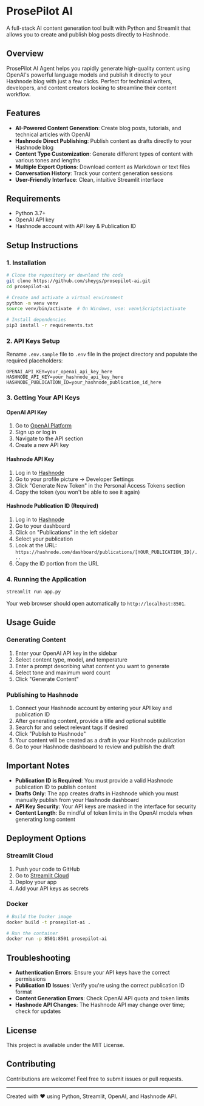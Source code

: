 # ProsePilot AI

A full-stack AI content generation tool built with Python and Streamlit that allows you to create and publish blog posts directly to Hashnode.

## Overview

ProsePilot AI Agent helps you rapidly generate high-quality content using OpenAI's powerful language models and publish it directly to your Hashnode blog with just a few clicks. Perfect for technical writers, developers, and content creators looking to streamline their content workflow.

## Features

- **AI-Powered Content Generation**: Create blog posts, tutorials, and technical articles with OpenAI
- **Hashnode Direct Publishing**: Publish content as drafts directly to your Hashnode blog
- **Content Type Customization**: Generate different types of content with various tones and lengths
- **Multiple Export Options**: Download content as Markdown or text files
- **Conversation History**: Track your content generation sessions
- **User-Friendly Interface**: Clean, intuitive Streamlit interface

## Requirements

- Python 3.7+
- OpenAI API key
- Hashnode account with API key & Publication ID

## Setup Instructions

### 1. Installation

```bash
# Clone the repository or download the code
git clone https://github.com/sheygs/prosepilot-ai.git
cd prosepilot-ai

# Create and activate a virtual environment
python -m venv venv
source venv/bin/activate  # On Windows, use: venv\Scripts\activate

# Install dependencies
pip3 install -r requirements.txt
```

### 2. API Keys Setup

Rename `.env.sample` file to `.env` file in the project directory and populate the required placeholders:

```
OPENAI_API_KEY=your_openai_api_key_here
HASHNODE_API_KEY=your_hashnode_api_key_here
HASHNODE_PUBLICATION_ID=your_hashnode_publication_id_here
```

### 3. Getting Your API Keys

#### OpenAI API Key

1. Go to [OpenAI Platform](https://platform.openai.com/)
2. Sign up or log in
3. Navigate to the API section
4. Create a new API key

#### Hashnode API Key

1. Log in to [Hashnode](https://hashnode.com/)
2. Go to your profile picture → Developer Settings
3. Click "Generate New Token" in the Personal Access Tokens section
4. Copy the token (you won't be able to see it again)

#### Hashnode Publication ID (Required)

1. Log in to [Hashnode](https://hashnode.com/)
2. Go to your dashboard
3. Click on "Publications" in the left sidebar
4. Select your publication
5. Look at the URL: `https://hashnode.com/dashboard/publications/[YOUR_PUBLICATION_ID]/...`
6. Copy the ID portion from the URL

### 4. Running the Application

```bash
streamlit run app.py
```

Your web browser should open automatically to `http://localhost:8501`.

## Usage Guide

### Generating Content

1. Enter your OpenAI API key in the sidebar
2. Select content type, model, and temperature
3. Enter a prompt describing what content you want to generate
4. Select tone and maximum word count
5. Click "Generate Content"

### Publishing to Hashnode

1. Connect your Hashnode account by entering your API key and publication ID
2. After generating content, provide a title and optional subtitle
3. Search for and select relevant tags if desired
4. Click "Publish to Hashnode"
5. Your content will be created as a draft in your Hashnode publication
6. Go to your Hashnode dashboard to review and publish the draft

## Important Notes

- **Publication ID is Required**: You must provide a valid Hashnode publication ID to publish content
- **Drafts Only**: The app creates drafts in Hashnode which you must manually publish from your Hashnode dashboard
- **API Key Security**: Your API keys are masked in the interface for security
- **Content Length**: Be mindful of token limits in the OpenAI models when generating long content

## Deployment Options

### Streamlit Cloud

1. Push your code to GitHub
2. Go to [Streamlit Cloud](https://streamlit.io/cloud)
3. Deploy your app
4. Add your API keys as secrets

### Docker

```bash
# Build the Docker image
docker build -t prosepilot-ai .

# Run the container
docker run -p 8501:8501 prosepilot-ai
```

## Troubleshooting

- **Authentication Errors**: Ensure your API keys have the correct permissions
- **Publication ID Issues**: Verify you're using the correct publication ID format
- **Content Generation Errors**: Check OpenAI API quota and token limits
- **Hashnode API Changes**: The Hashnode API may change over time; check for updates

## License

This project is available under the MIT License.

## Contributing

Contributions are welcome! Feel free to submit issues or pull requests.

---

Created with ❤️ using Python, Streamlit, OpenAI, and Hashnode API.
